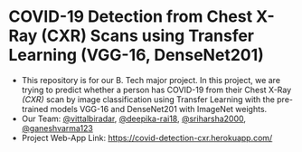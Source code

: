 # COVID-19 Detection from Chest X-Ray (CXR) Scans using Transfer Learning (VGG-16, DenseNet201)

- This repository is for our B. Tech major project. In this project, we are trying to predict whether a person has COVID-19 from their Chest X-Ray *(CXR)* scan by image classification using Transfer Learning with the pre-trained models VGG-16 and DenseNet201 with ImageNet weights.
- Our Team: [@vittalbiradar](https://github.com/vittalbiradar), [@deepika-rai18](https://github.com/deepika-rai18), [@sriharsha2000](https://github.com/sriharsha2000), [@ganeshvarma123](https://github.com/ganeshvarma123)
- Project Web-App Link: https://covid-detection-cxr.herokuapp.com/
